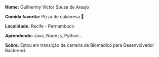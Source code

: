 
**Nome:** Guilhermy Victor Sousa de Araujo 

**Comida favorita:** Pizza de calabresa 💖

**Localidade:** Recife - Pernambuco

**Aprendendo:** Java, Node.js, Python... 

**Sobre:** Estou em transição de carreira de Biomédico para Desenvolvedor Back-end. 